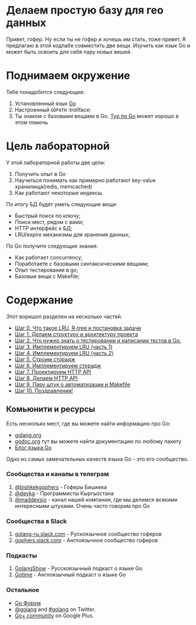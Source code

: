 # Делаем простую базу для гео данных

Привет, гофер. Ну если ты не гофер и хочешь им стать, тоже привет.  Я предлагаю в этой кодлабе совместить две вещи. Изучить как язык Go и может быть освоить для себя пару новых вешей. 

# Поднимаем окружение
Тебе понадобится следующее:

1. Установленный язык [Go](https://golang.org/)
2. Настроенный `GOPATH` :trollface:
3. Ты знаком с базовыми вещами в Go. [Тур по Go](https://tour.golang.org/) может хорошо в этом помочь

# Цель лабораторной

У этой лабораторной работы две цели:

1. Получить опыт в Go
2. Научиться понимать как примерно работают key-value хранилища(redis, memcached) 
3. Как работают некоторые индексы.

По итогу БД будет уметь следующие вещи:

* Быстрый поиск по ключу;
* Поиск мест, рядом с вами;
* HTTP интерфейс к БД;
* LRU/expire механизмы для хранения данных;

По Go получите следующие знания:

* Как работает concurrency;
* Поработаете с базовыми синтаксическими вещами;
* Опыт тестирования в go;
* Базовые вещи с Makefile;

# Содержание

Этот воркшоп разделен на несколько частей.

* [Шаг 0. Что такое LRU, R-tree и постановка задачи](step00/README.md)
* [Шаг 1. Делаем структуру и архитектуру проекта](step01/README.md)
* [Шаг 2. Что нужно знать о тестировании и написании тестов в Go.](step02/README.md)
* [Шаг 3. Имплементируем LRU (часть 1)](step03/README.md)
* [Шаг 4. Имплементируем LRU (часть 2)](step04/README.md)
* [Шаг 5. Строим сторадж](step05/README.md)
* [Шаг 6. Имплементируем сторадж](step06/README.md)
* [Шаг 7. Проектируем HTTP API](step07/README.md)
* [Шаг 8. Делаем HTTP API](step08/README.md)
* [Шаг 9. Пару штук о автоматизации и Makefile](step09/README.md)
* [Шаг 10. Поздравления!](step10/README.md)

## Комьюнити и ресурсы

Есть несколько мест, где вы можете найти информацию про Go:

- [golang.org](https://golang.org)
- [godoc.org](https://godoc.org) тут вы можете найти документацию по любому пакету
- [Блог языка Go](https://blog.golang.org)

Одно из самых замечательных качеств языка Go - это его сообщество. 
### Сообщества и каналы в телеграм

1. [@bishkekgophers](https://telegram.me/bishkekgophers) - Гоферы Бишкека
2. [@devkg](https://telegram.me/devkg) - Программисты Кыргызстана
3. [@maddevsio](https://telegram.me/maddevsio) - канал нашей компании, где мы делимся всякими интересными штуками. Очень часто говорим про Go

### Сообщества в Slack

1. [golang-ru.slack.com](golang-ru.slack.com) - Рускоязычное сообщество гоферов
2. [gophers.slack.com](gophers.slack.com) - Англоязычное сообщество гоферов


### Подкасты

1. [GolangShow](https://golangshow.com) - Русскоязычный подкаст о языке Go
2. [Gotime](http://gotime.fm) - Англоязычный подкаст о языке Go

### Остальное
- [Go Форум](https://forum.golangbridge.org/)
- [@golang](https://twitter.com/golang) and [#golang](https://twitter.com/search?q=%23golang) on Twitter.
- [Go+ community](https://plus.google.com/u/1/communities/114112804251407510571) on Google Plus.
